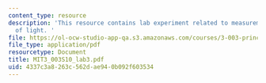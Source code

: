 ```yaml
---
content_type: resource
description: 'This resource contains lab experiment related to measurement of speed
  of light. '
file: https://ol-ocw-studio-app-qa.s3.amazonaws.com/courses/3-003-principles-of-engineering-practice-spring-2010/4337c3a8263c562dae940b092f603534_MIT3_003S10_lab3.pdf
file_type: application/pdf
resourcetype: Document
title: MIT3_003S10_lab3.pdf
uid: 4337c3a8-263c-562d-ae94-0b092f603534
---
```

